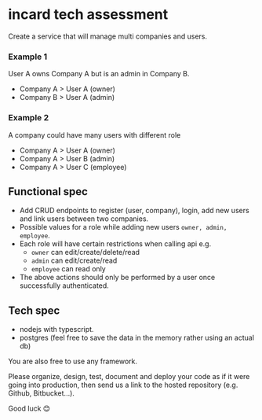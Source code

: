 # incard tech assessment


Create a service that will manage multi companies and users. 

### Example 1

User A owns Company A but is an admin in Company B. 

- Company A > User A (owner)
- Company B > User A (admin)

### Example 2

A company could have many users with different role

- Company A > User A (owner)
- Company A > User B (admin)
- Company A > User C (employee)

## Functional spec

- Add CRUD endpoints to register (user, company), login, add new users and link users between two companies. 
- Possible values for a role while adding new users `owner, admin, employee`.
- Each role will have certain restrictions when calling api e.g.
  - `owner` can edit/create/delete/read
  - `admin` can edit/create/read
  - `employee` can read only
- The above actions should only be performed by a user once successfully authenticated.

## Tech spec

- nodejs with typescript.  
- postgres (feel free to save the data in the memory rather using an actual db)

You are also free to use any framework.

Please organize, design, test, document and deploy your code as if it were going into production, then send us a link to the hosted repository (e.g. Github, Bitbucket...).

Good luck 😊

